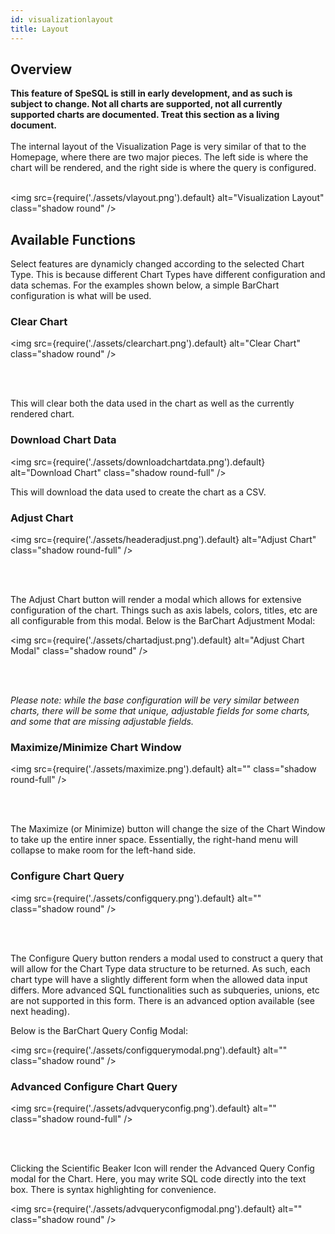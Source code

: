 ```yaml
---
id: visualizationlayout
title: Layout
---
```


## Overview

<b>This feature of SpeSQL is still in early development, and as such is subject to change. Not all charts are supported, not all currently supported charts are documented. Treat this section as a living document.</b>
<br/>
<br/>
The internal layout of the Visualization Page is very similar of that to the Homepage, where there are two major pieces. The left side is where the chart will be rendered, and the right side is where the query is configured.
<br/>
<br/>

<img
src={require('./assets/vlayout.png').default}
alt="Visualization Layout"
class="shadow round"
/>

## Available Functions

Select features are dynamicly changed according to the selected Chart Type. This is because different Chart Types have different configuration and data schemas. For the examples shown below, a simple BarChart configuration is what will be used.

### Clear Chart

<img
src={require('./assets/clearchart.png').default}
alt="Clear Chart"
class="shadow round"
/>

<br/>
<br/>

This will clear both the data used in the chart as well as the currently rendered chart.

### Download Chart Data

<img
src={require('./assets/downloadchartdata.png').default}
alt="Download Chart"
class="shadow round-full"
/>

This will download the data used to create the chart as a CSV.

### Adjust Chart

<img
src={require('./assets/headeradjust.png').default}
alt="Adjust Chart"
class="shadow round-full"
/>

<br/>
<br/>

The Adjust Chart button will render a modal which allows for extensive configuration of the chart. Things such as axis labels, colors, titles, etc are all configurable from this modal. Below is the BarChart Adjustment Modal:

<img
src={require('./assets/chartadjust.png').default}
alt="Adjust Chart Modal"
class="shadow round"
/>

<br/>
<br/>

_Please note: while the base configuration will be very similar between charts, there will be some that unique, adjustable fields for some charts, and some that are missing adjustable fields._

### Maximize/Minimize Chart Window

<img
src={require('./assets/maximize.png').default}
alt=""
class="shadow round-full"
/>

<br/>
<br/>

The Maximize (or Minimize) button will change the size of the Chart Window to take up the entire inner space. Essentially, the right-hand menu will collapse to make room for the left-hand side.

### Configure Chart Query

<img
src={require('./assets/configquery.png').default}
alt=""
class="shadow round"
/>

<br/>
<br/>

The Configure Query button renders a modal used to construct a query that will allow for the Chart Type data structure to be returned. As such, each chart type will have a slightly different form when the allowed data input differs. More advanced SQL functionalities such as subqueries, unions, etc are not supported in this form. There is an advanced option available (see next heading).

Below is the BarChart Query Config Modal:

<img
src={require('./assets/configquerymodal.png').default}
alt=""
class="shadow round"
/>

### Advanced Configure Chart Query

<img
src={require('./assets/advqueryconfig.png').default}
alt=""
class="shadow round-full"
/>

<br/>
<br/>

Clicking the Scientific Beaker Icon will render the Advanced Query Config modal for the Chart. Here, you may write SQL code directly into the text box. There is syntax highlighting for convenience.

<img
src={require('./assets/advqueryconfigmodal.png').default}
alt=""
class="shadow round"
/>
